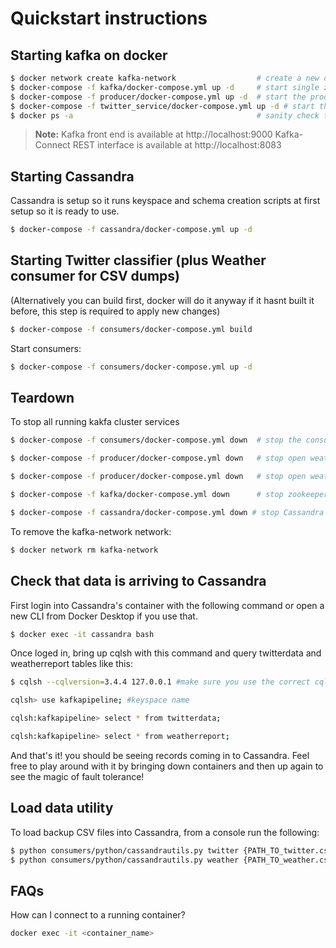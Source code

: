 # Quickstart instructions

## Starting kafka on docker

```bash
$ docker network create kafka-network                  # create a new docker network for kafka cluster (zookeeper, broker, kafka-manager services, and kafka connect sink services)
$ docker-compose -f kafka/docker-compose.yml up -d     # start single zookeeper, broker, and kafka-manager services
$ docker-compose -f producer/docker-compose.yml up -d  # start the producer that retrieves open weather map
$ docker-compose -f twitter_service/docker-compose.yml up -d # start the producer for twitter
$ docker ps -a                                         # sanity check to make sure services are up: kafka_broker_1, kafka-manager, zookeeper, kafka-connect, producer and twitter service
```

> **Note:** 
Kafka front end is available at http://localhost:9000
Kafka-Connect REST interface is available at http://localhost:8083

## Starting Cassandra

Cassandra is setup so it runs keyspace and schema creation scripts at first setup so it is ready to use.
```bash
$ docker-compose -f cassandra/docker-compose.yml up -d
```
## Starting Twitter classifier (plus Weather consumer for CSV dumps)

(Alternatively you can build first, docker will do it anyway if it hasnt built it before, this step is required to apply new changes)
```bash
$ docker-compose -f consumers/docker-compose.yml build
```
Start consumers:
```bash
$ docker-compose -f consumers/docker-compose.yml up -d
```

## Teardown

To stop all running kakfa cluster services

```bash
$ docker-compose -f consumers/docker-compose.yml down  # stop the consumers

$ docker-compose -f producer/docker-compose.yml down   # stop open weather map producer

$ docker-compose -f producer/docker-compose.yml down   # stop open weather map producer

$ docker-compose -f kafka/docker-compose.yml down      # stop zookeeper, broker, kafka-manager and kafka-connect services

$ docker-compose -f cassandra/docker-compose.yml down # stop Cassandra
```

To remove the kafka-network network:

```bash
$ docker network rm kafka-network
```

## Check that data is arriving to Cassandra

First login into Cassandra's container with the following command or open a new CLI from Docker Desktop if you use that.
```bash
$ docker exec -it cassandra bash
```
Once loged in, bring up cqlsh with this command and query twitterdata and weatherreport tables like this:
```bash
$ cqlsh --cqlversion=3.4.4 127.0.0.1 #make sure you use the correct cqlversion

cqlsh> use kafkapipeline; #keyspace name

cqlsh:kafkapipeline> select * from twitterdata;

cqlsh:kafkapipeline> select * from weatherreport;
```

And that's it! you should be seeing records coming in to Cassandra. Feel free to play around with it by bringing down containers and then up again to see the magic of fault tolerance!

## Load data utility
To load backup CSV files into Cassandra, from a console run the following:

```bash
$ python consumers/python/cassandrautils.py twitter {PATH_TO_twitter.csv}
$ python consumers/python/cassandrautils.py weather {PATH_TO_weather.csv}
```

## FAQs

How can I connect to a running container?

```bash
docker exec -it <container_name>
```

